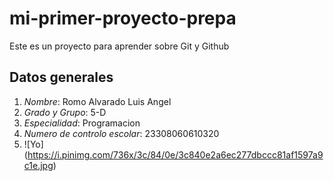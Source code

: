 # mi-primer-proyecto-prepa
Este es un proyecto para aprender sobre Git y Github
## Datos generales
1. *Nombre*: Romo Alvarado Luis Angel
2. *Grado y Grupo*: 5-D
3. *Especialidad*: Programacion
4. *Numero de controlo escolar*: 23308060610320
5. ![Yo] (https://i.pinimg.com/736x/3c/84/0e/3c840e2a6ec277dbccc81af1597a9c1e.jpg)
